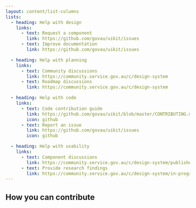 ```yaml
---
layout: content/list-columns
lists:
  - heading: Help with design
    links:
      - text: Request a component
        link: https://github.com/govau/uikit/issues
      - text: Improve documentation
        link: https://github.com/govau/uikit/issues

  - heading: Help with planning
    links:
      - text: Community discussions
        link: https://community.service.gov.au/c/design-system
      - text: Roadmap discussions
        link: https://community.service.gov.au/c/design-system

  - heading: Help with code
    links:
      - text: Code contribution guide
        link: https://github.com/govau/uikit/blob/master/CONTRIBUTING.md
        icon: github
      - text: Report an issue
        link: https://github.com/govau/uikit/issues
        icon: github

  - heading: Help with usability
    links:
      - text: Component discussions
        link: https://community.service.gov.au/c/design-system/published-components
      - text: Provide research findings
        link: https://community.service.gov.au/c/design-system/in-progress-components
---
```


## How you can contribute
